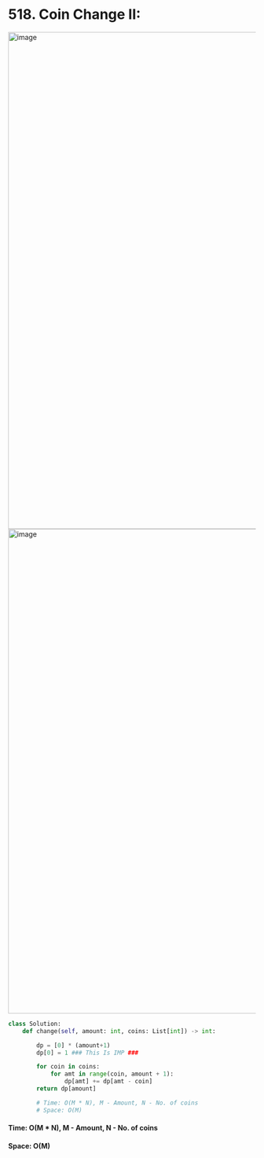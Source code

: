 # 518. Coin Change II:

<img width="1012" alt="image" src="https://github.com/jatinbhutka/LeetCode-2022/assets/35987583/7f144baa-7ca1-47a0-9aea-cabb85d0f116">
<img width="987" alt="image" src="https://github.com/jatinbhutka/LeetCode-2022/assets/35987583/9c2f3ede-688c-4e3c-82e0-f1aaba9732e9">


```python
class Solution:
    def change(self, amount: int, coins: List[int]) -> int:

        dp = [0] * (amount+1)
        dp[0] = 1 ### This Is IMP ###

        for coin in coins:
            for amt in range(coin, amount + 1):
                dp[amt] += dp[amt - coin]
        return dp[amount]

        # Time: O(M * N), M - Amount, N - No. of coins
        # Space: O(M)
```

#### Time: O(M * N), M - Amount, N - No. of coins
#### Space: O(M)
